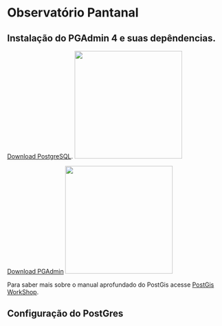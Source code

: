 # Observatório Pantanal

## Instalação do PGAdmin 4 e suas depêndencias.

[Download PostgreSQL](https://www.enterprisedb.com/downloads/postgres-postgresql-downloads).
<img src="https://user-images.githubusercontent.com/58231791/197791198-ac02747c-fc13-48bf-bd3b-35881581279c.png" width="250">

[Download PGAdmin](https://www.pgadmin.org/download/)
<img src="https://user-images.githubusercontent.com/58231791/197791318-7bbc37db-8cf2-42cf-bd2c-4d8b408da763.png" width="250">

Para saber mais sobre o manual aprofundado do PostGis acesse [PostGis WorkShop](https://docs.google.com/presentation/d/1qYXdeCIymLl32uoAHvAPrp1r-hK-_4Z8InG7sHEo6vc/edit?usp=sharing).


## Configuração do PostGres


